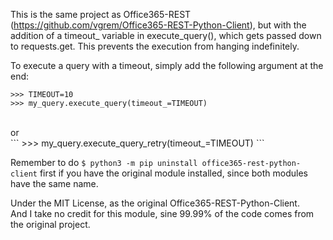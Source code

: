 This is the same project as Office365-REST (https://github.com/vgrem/Office365-REST-Python-Client), but with the addition of a timeout_ variable in execute_query(), which gets passed down to requests.get. This prevents the execution from hanging indefinitely.

To execute a query with a timeout, simply add the following argument at the end:

```
>>> TIMEOUT=10
>>> my_query.execute_query(timeout_=TIMEOUT)
```
<br />
or 
<br />
```
>>> my_query.execute_query_retry(timeout_=TIMEOUT)
```

Remember to do `$ python3 -m pip uninstall office365-rest-python-client` first if you have the original module installed, since both modules have the same name.

Under the MIT License, as the original Office365-REST-Python-Client. <br />
And I take no credit for this module, sine 99.99% of the code comes from the original project.